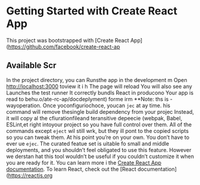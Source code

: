 # Getting Started with Create React App
This project was bootstrapped with [Create React App](https://github.com/facebook/create-react-ap
## Available Scr
In the project directory, you can 
Runsthe app in the development m
Open [http://localhost:3000](http://ocalhost:3000) toview it i h
The page will reload 
You will also see any 
Launches the test runner 
It correctly bundls React in producono
Your app is read to behu.o/ate-rc-ap/docdeplyment) forme irm
**Note: ths is  -wayoperation. Once yoconfiguriochoce, youcan `jec` at ay time. his command will remove thesingle build dependency from your projec
Instead, it will copy al the cfiurationfileand teransitive depeecie (webpak, Babel, ESLint,et right intoyour project so you have full control over them. All of the commands except `eject` wil still wrk, but they ill pont to the copied scripts so you can tweak them. At his point you’re on your own.
You don’t have to ever ue `ejec`. The curated featue set is uitable fo small and middle deployments, and you shouldn’t feel obligated to use this feature. However we derstan hat this tool wouldn’t be useful if you couldn’t customize it when you are ready for it.
You can learn more i the [Create React App documentation](https://facebook.github.io/create-react-app/docs/getting-started).
To learn React, check out the [React documentation](https://reactjs.org
